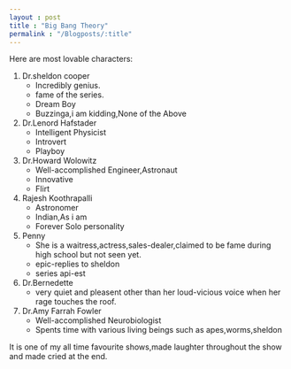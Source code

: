```yaml
---
layout : post
title : "Big Bang Theory"
permalink : "/Blogposts/:title"
---
```


Here are most lovable characters:

1. Dr.sheldon cooper
    * Incredibly genius.
    * fame of the series.
    * Dream Boy
    * Buzzinga,i am kidding,None of the Above
2. Dr.Lenord Hafstader
    * Intelligent Physicist
    * Introvert
    * Playboy
3. Dr.Howard Wolowitz
    * Well-accomplished Engineer,Astronaut
    * Innovative
    * Flirt
4. Rajesh Koothrapalli
    * Astronomer
    * Indian,As i am
    * Forever Solo personality
5. Penny
    * She is a waitress,actress,sales-dealer,claimed to be fame during high school but not seen yet.
    * epic-replies to sheldon
    * series api-est
6. Dr.Bernedette
    * very quiet and pleasent other than her loud-vicious voice when her rage touches the roof.
7. Dr.Amy Farrah Fowler
    * Well-accomplished Neurobiologist
    * Spents time with various living beings such as apes,worms,sheldon



It is one of my all time favourite shows,made laughter throughout the show and made cried at the end.
